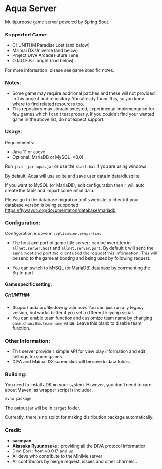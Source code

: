 # Aqua Server
Multipurpose game server powered by Spring Boot.

### Supported Game:
* CHUNITHM Paradise Lost (and below)
* Maimai DX Universe (and below)
* Project DIVA Arcade Future Tone
* O.N.G.E.K.I. bright (and below)

For more information, please see [game specific notes](docs/game_specific_notes.md).

### Notes:
* Some game may require additional patches and these will not provided in this project and repository. You already found this, so you know where to find related resources too.
* This repository may contain untested, experimental implementation for few games which I can't test properly. If you couldn't find your wanted game in the above list, do not expect support.

### Usage:
Requirements:
* Java 11 or above
* Optional: MariaDB or MySQL (<8.0)

Run `java -jar aqua.jar` or use the `start.bat` if you are using windows.

By default, Aqua will use sqlite and save user data in data/db.sqlite.

If you want to MySQL (or MariaDB), edit configuration then it will auto create the table and import some initial data.

Please go to the database migration tool's website to check if your database version is being supported https://flywaydb.org/documentation/database/mariadb

### Configuration:
Configuration is save in `application.properties`

- The host and port of game title servers can be overritten in `allnet.server.host` and `allnet.server.port`. By default it will send the same host and port the client used the request this information.
This will be send to the game at booting and being used by following request.

- You can switch to MySQL (or MariaDB) database by commenting the Sqlite part.

#### Game specific setting:

##### CHUNITHM:
- Support auto profile downgrade now. You can just run any legacy version, but works better if you set a different keychip serial.
- You can enable team function and customize team name by changing `game.chunithm.team-name` value. Leave this blank to disable team function.

### Other Information:
- This server provide a simple API for view play information and edit settings for some games.
- DIVA and Maimai DX screenshot will be save in data folder.

### Building:
You need to install JDK on your system. However, you don't need to care about Maven, as wrapper script is included.
```
mvnw package
```
The output jar will be in `target` folder.

Currently, there is no script for making distribution package automatically.

### Credit:
* **samnyan**
* **Akasaka Ryuunosuke** : providing all the DIVA protocol information
* Dom Eori : from v0.0.17 and up
* All devs who contribute to the MiniMe server
* All contributors by merge request, issues and other channels..
